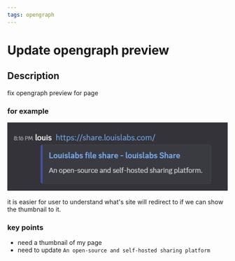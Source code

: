 ```yaml
---
tags: opengraph
---
```


# Update opengraph preview

## Description

fix opengraph preview for page

### for example

![alt text](image.png)

it is easier for user to understand what's site will redirect to if we can show the thumbnail to it.

### key points

- need a thumbnail of my page
- need to update `An open-source and self-hosted sharing platform`
